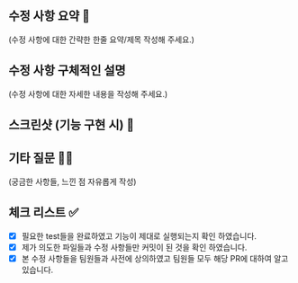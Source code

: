 ## 수정 사항 요약 📍

(수정 사항에 대한 간략한 한줄 요약/제목 작성해 주세요.)

## 수정 사항 구체적인 설명

(수정 사항에 대한 자세한 내용을 작성해 주세요.)

## 스크린샷 (기능 구현 시) 📸

## 기타 질문 🙋🏻

(궁금한 사항들, 느낀 점 자유롭게 작성)

## 체크 리스트 ✅

- [x] 필요한 test들을 완료하였고 기능이 제대로 실행되는지 확인 하였습니다.
- [x] 제가 의도한 파일들과 수정 사항들만 커밋이 된 것을 확인 하였습니다.
- [x] 본 수정 사항들을 팀원들과 사전에 상의하였고 팀원들 모두 해당 PR에 대하여 알고 있습니다.
